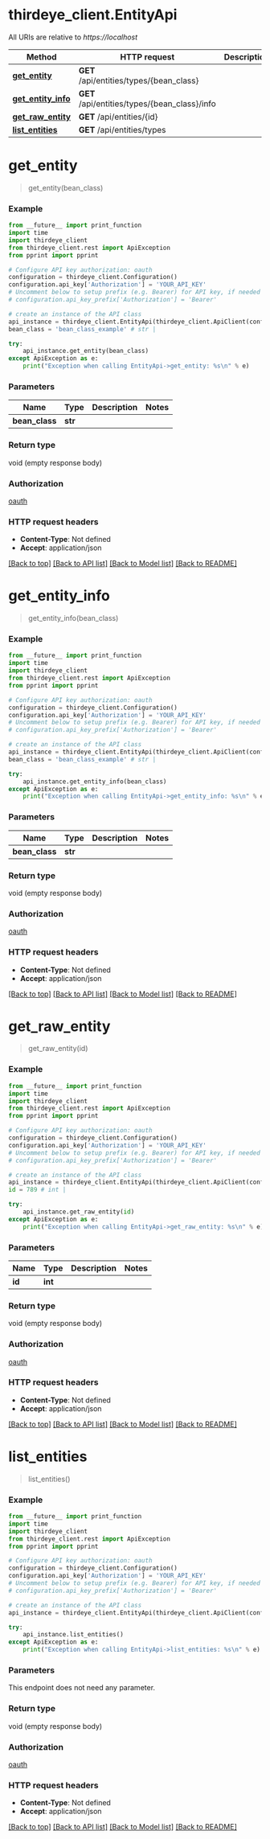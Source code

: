 # thirdeye_client.EntityApi

All URIs are relative to *https://localhost*

Method | HTTP request | Description
------------- | ------------- | -------------
[**get_entity**](EntityApi.md#get_entity) | **GET** /api/entities/types/{bean_class} | 
[**get_entity_info**](EntityApi.md#get_entity_info) | **GET** /api/entities/types/{bean_class}/info | 
[**get_raw_entity**](EntityApi.md#get_raw_entity) | **GET** /api/entities/{id} | 
[**list_entities**](EntityApi.md#list_entities) | **GET** /api/entities/types | 


# **get_entity**
> get_entity(bean_class)



### Example
```python
from __future__ import print_function
import time
import thirdeye_client
from thirdeye_client.rest import ApiException
from pprint import pprint

# Configure API key authorization: oauth
configuration = thirdeye_client.Configuration()
configuration.api_key['Authorization'] = 'YOUR_API_KEY'
# Uncomment below to setup prefix (e.g. Bearer) for API key, if needed
# configuration.api_key_prefix['Authorization'] = 'Bearer'

# create an instance of the API class
api_instance = thirdeye_client.EntityApi(thirdeye_client.ApiClient(configuration))
bean_class = 'bean_class_example' # str | 

try:
    api_instance.get_entity(bean_class)
except ApiException as e:
    print("Exception when calling EntityApi->get_entity: %s\n" % e)
```

### Parameters

Name | Type | Description  | Notes
------------- | ------------- | ------------- | -------------
 **bean_class** | **str**|  | 

### Return type

void (empty response body)

### Authorization

[oauth](../README.md#oauth)

### HTTP request headers

 - **Content-Type**: Not defined
 - **Accept**: application/json

[[Back to top]](#) [[Back to API list]](../README.md#documentation-for-api-endpoints) [[Back to Model list]](../README.md#documentation-for-models) [[Back to README]](../README.md)

# **get_entity_info**
> get_entity_info(bean_class)



### Example
```python
from __future__ import print_function
import time
import thirdeye_client
from thirdeye_client.rest import ApiException
from pprint import pprint

# Configure API key authorization: oauth
configuration = thirdeye_client.Configuration()
configuration.api_key['Authorization'] = 'YOUR_API_KEY'
# Uncomment below to setup prefix (e.g. Bearer) for API key, if needed
# configuration.api_key_prefix['Authorization'] = 'Bearer'

# create an instance of the API class
api_instance = thirdeye_client.EntityApi(thirdeye_client.ApiClient(configuration))
bean_class = 'bean_class_example' # str | 

try:
    api_instance.get_entity_info(bean_class)
except ApiException as e:
    print("Exception when calling EntityApi->get_entity_info: %s\n" % e)
```

### Parameters

Name | Type | Description  | Notes
------------- | ------------- | ------------- | -------------
 **bean_class** | **str**|  | 

### Return type

void (empty response body)

### Authorization

[oauth](../README.md#oauth)

### HTTP request headers

 - **Content-Type**: Not defined
 - **Accept**: application/json

[[Back to top]](#) [[Back to API list]](../README.md#documentation-for-api-endpoints) [[Back to Model list]](../README.md#documentation-for-models) [[Back to README]](../README.md)

# **get_raw_entity**
> get_raw_entity(id)



### Example
```python
from __future__ import print_function
import time
import thirdeye_client
from thirdeye_client.rest import ApiException
from pprint import pprint

# Configure API key authorization: oauth
configuration = thirdeye_client.Configuration()
configuration.api_key['Authorization'] = 'YOUR_API_KEY'
# Uncomment below to setup prefix (e.g. Bearer) for API key, if needed
# configuration.api_key_prefix['Authorization'] = 'Bearer'

# create an instance of the API class
api_instance = thirdeye_client.EntityApi(thirdeye_client.ApiClient(configuration))
id = 789 # int | 

try:
    api_instance.get_raw_entity(id)
except ApiException as e:
    print("Exception when calling EntityApi->get_raw_entity: %s\n" % e)
```

### Parameters

Name | Type | Description  | Notes
------------- | ------------- | ------------- | -------------
 **id** | **int**|  | 

### Return type

void (empty response body)

### Authorization

[oauth](../README.md#oauth)

### HTTP request headers

 - **Content-Type**: Not defined
 - **Accept**: application/json

[[Back to top]](#) [[Back to API list]](../README.md#documentation-for-api-endpoints) [[Back to Model list]](../README.md#documentation-for-models) [[Back to README]](../README.md)

# **list_entities**
> list_entities()



### Example
```python
from __future__ import print_function
import time
import thirdeye_client
from thirdeye_client.rest import ApiException
from pprint import pprint

# Configure API key authorization: oauth
configuration = thirdeye_client.Configuration()
configuration.api_key['Authorization'] = 'YOUR_API_KEY'
# Uncomment below to setup prefix (e.g. Bearer) for API key, if needed
# configuration.api_key_prefix['Authorization'] = 'Bearer'

# create an instance of the API class
api_instance = thirdeye_client.EntityApi(thirdeye_client.ApiClient(configuration))

try:
    api_instance.list_entities()
except ApiException as e:
    print("Exception when calling EntityApi->list_entities: %s\n" % e)
```

### Parameters
This endpoint does not need any parameter.

### Return type

void (empty response body)

### Authorization

[oauth](../README.md#oauth)

### HTTP request headers

 - **Content-Type**: Not defined
 - **Accept**: application/json

[[Back to top]](#) [[Back to API list]](../README.md#documentation-for-api-endpoints) [[Back to Model list]](../README.md#documentation-for-models) [[Back to README]](../README.md)

